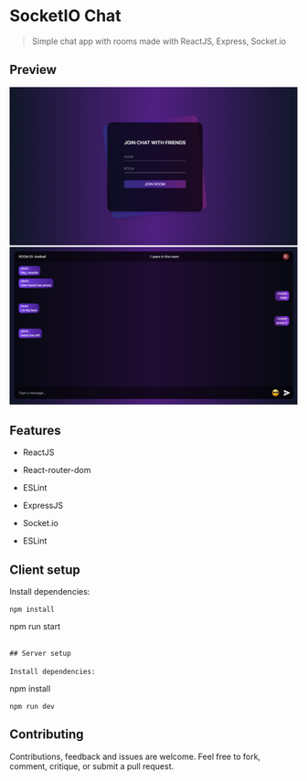 # SocketIO Chat

> Simple chat app with rooms made with ReactJS, Express, Socket.io

## Preview

![image](client/src/assets/images/preview.png)
![image](client/src/assets/images/preview-2.png)

## Features

- ReactJS
- React-router-dom
- ESLint

- ExpressJS
- Socket.io
- ESLint

## Client setup

Install dependencies:

```
npm install
```

npm run start

```

## Server setup

Install dependencies:

```

npm install

```
npm run dev
```

## Contributing

Contributions, feedback and issues are welcome. Feel free to fork, comment, critique, or submit a pull request.
